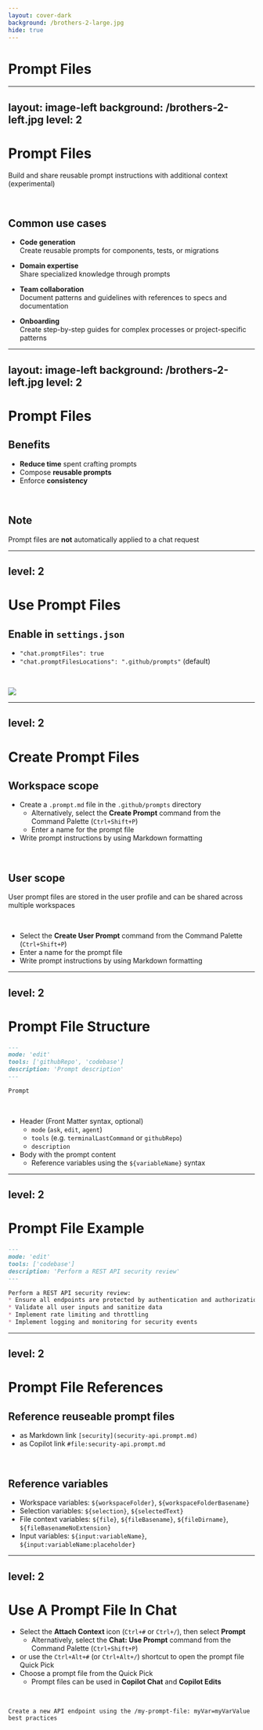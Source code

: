 ```yaml
---
layout: cover-dark
background: /brothers-2-large.jpg
hide: true
---
```


# Prompt Files

---
layout: image-left
background: /brothers-2-left.jpg
level: 2
---

# Prompt Files

Build and share reusable prompt instructions with additional context (experimental)

<v-click>

<br />

## Common use cases

- **Code generation**  
  Create reusable prompts for components, tests, or migrations

</v-click>

<v-click>

- **Domain expertise**  
  Share specialized knowledge through prompts

</v-click>

<v-click>

- **Team collaboration**  
  Document patterns and guidelines with references to specs and documentation

</v-click>

<v-click>

- **Onboarding**  
  Create step-by-step guides for complex processes or project-specific patterns

</v-click>

<!--
⚠️ Prompt file are currently an **experimental** feature.

Common use cases:

[click]
Code generation

[click]
Domain expertise

[click]
Team collaboration

[click]
Onboarding
-->

---
layout: image-left
background: /brothers-2-left.jpg
level: 2
---

# Prompt Files

## Benefits

- **Reduce time** spent crafting prompts
- Compose **reusable prompts**
- Enforce **consistency**

<v-click>

<br/>

## Note

Prompt files are **not** automatically applied to a chat request

</v-click>

<!--
Benefits

[click]
Note
-->

---
level: 2
---

# Use Prompt Files

## Enable in `settings.json`

- `"chat.promptFiles": true`
- `"chat.promptFilesLocations": ".github/prompts"` (default)

<br />

![](/settings-prompt-files.png)

---
level: 2
---

# Create Prompt Files

## Workspace scope

- Create a `.prompt.md` file in the `.github/prompts` directory
  - Alternatively, select the **Create Prompt** command from the Command Palette (`Ctrl+Shift+P`)
  - Enter a name for the prompt file
- Write prompt instructions by using Markdown formatting

<v-click>

<br />

## User scope

User prompt files are stored in the user profile and can be shared across multiple workspaces

<br />

- Select the **Create User Prompt** command from the Command Palette (`Ctrl+Shift+P`)
- Enter a name for the prompt file
- Write prompt instructions by using Markdown formatting

</v-click>

<!--
There are two ways how to create prompt files.

Workspace scope

[click]
User scope
-->

---
level: 2
---

# Prompt File Structure

```md
---
mode: 'edit'
tools: ['githubRepo', 'codebase']
description: 'Prompt description'
---

Prompt
```

<br />

- Header (Front Matter syntax, optional)
  - `mode` (`ask`, `edit`, `agent`)
  - `tools` (e.g. `terminalLastCommand` or `githubRepo`)
  - `description`
- Body with the prompt content
  - Reference variables using the `${variableName}` syntax

<!--
💡 Paste links in chat:

- [Prompt file structure](https://code.visualstudio.com/docs/copilot/copilot-customization#_prompt-file-structure)
-->

---
level: 2
---

# Prompt File Example

```md
---
mode: 'edit'
tools: ['codebase']
description: 'Perform a REST API security review'
---

Perform a REST API security review:
* Ensure all endpoints are protected by authentication and authorization
* Validate all user inputs and sanitize data
* Implement rate limiting and throttling
* Implement logging and monitoring for security events
```

---
level: 2
---

# Prompt File References

## Reference reuseable prompt files

- as Markdown link `[security](security-api.prompt.md)`
- as Copilot link `#file:security-api.prompt.md`

<br />

<v-click>

## Reference variables

- Workspace variables: `${workspaceFolder}`, `${workspaceFolderBasename}`
- Selection variables: `${selection}`, `${selectedText}`
- File context variables: `${file}`, `${fileBasename}`, `${fileDirname}`, `${fileBasenameNoExtension}`
- Input variables: `${input:variableName}`, `${input:variableName:placeholder}`

</v-click>

<!--
Reference reuseable prompt files

[click]
Reference variables

[click]
Use a prompt file in chat
-->

---
level: 2
---

# Use A Prompt File In Chat

- Select the **Attach Context** icon (`Ctrl+#` or `Ctrl+/`), then select **Prompt**
  - Alternatively, select the **Chat: Use Prompt** command from the Command Palette (`Ctrl+Shift+P`)
- or use the `Ctrl+Alt+#` (or `Ctrl+Alt+/`) shortcut to open the prompt file Quick Pick
- Choose a prompt file from the Quick Pick  
  - Prompt files can be used in **Copilot Chat** and **Copilot Edits**

<br />

<code>
Create a new API endpoint using the <span v-mark="{ color: 'red', type: 'circle' }">/my-prompt-file: myVar=myVarValue</span> best practices
</code>

<!--
⚠️ Shortcuts may vary based on the keyboard layout or system language settings.

💡 Show how to attach a prompt file in VSCode Copilot Chat

You can add **multiple** prompt files to a chat request.
-->
